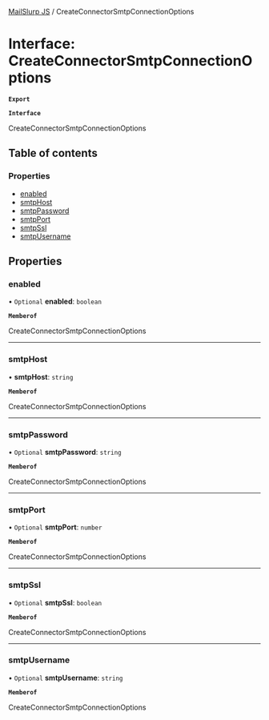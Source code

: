 [MailSlurp JS](../README.md) / CreateConnectorSmtpConnectionOptions

# Interface: CreateConnectorSmtpConnectionOptions

**`Export`**

**`Interface`**

CreateConnectorSmtpConnectionOptions

## Table of contents

### Properties

- [enabled](CreateConnectorSmtpConnectionOptions.md#enabled)
- [smtpHost](CreateConnectorSmtpConnectionOptions.md#smtphost)
- [smtpPassword](CreateConnectorSmtpConnectionOptions.md#smtppassword)
- [smtpPort](CreateConnectorSmtpConnectionOptions.md#smtpport)
- [smtpSsl](CreateConnectorSmtpConnectionOptions.md#smtpssl)
- [smtpUsername](CreateConnectorSmtpConnectionOptions.md#smtpusername)

## Properties

### enabled

• `Optional` **enabled**: `boolean`

**`Memberof`**

CreateConnectorSmtpConnectionOptions

___

### smtpHost

• **smtpHost**: `string`

**`Memberof`**

CreateConnectorSmtpConnectionOptions

___

### smtpPassword

• `Optional` **smtpPassword**: `string`

**`Memberof`**

CreateConnectorSmtpConnectionOptions

___

### smtpPort

• `Optional` **smtpPort**: `number`

**`Memberof`**

CreateConnectorSmtpConnectionOptions

___

### smtpSsl

• `Optional` **smtpSsl**: `boolean`

**`Memberof`**

CreateConnectorSmtpConnectionOptions

___

### smtpUsername

• `Optional` **smtpUsername**: `string`

**`Memberof`**

CreateConnectorSmtpConnectionOptions
